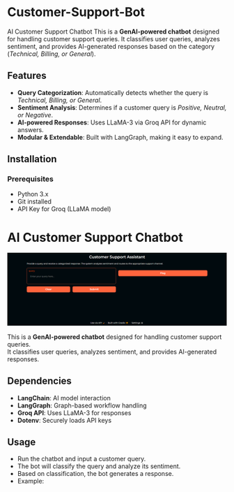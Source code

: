 # Customer-Support-Bot
AI Customer Support Chatbot This is a **GenAI-powered chatbot** designed for handling customer support queries.   It classifies user queries, analyzes sentiment, and provides AI-generated responses based on the category (*Technical, Billing, or General*).

## Features
- **Query Categorization**: Automatically detects whether the query is *Technical, Billing, or General*.
- **Sentiment Analysis**: Determines if a customer query is *Positive, Neutral, or Negative*.
- **AI-powered Responses**: Uses LLaMA-3 via Groq API for dynamic answers.
- **Modular & Extendable**: Built with LangGraph, making it easy to expand.

## Installation
### Prerequisites
- Python 3.x
- Git installed
- API Key for Groq (LLaMA model)

# AI Customer Support Chatbot

![Chatbot UI](https://github.com/shaikhsuhana/Customer-Support-Bot/blob/2d1a280fc16993de03480ba3a2777eb3d73c3166/ChatBotUI.png?raw=true)

This is a **GenAI-powered chatbot** designed for handling customer support queries.  
It classifies user queries, analyzes sentiment, and provides AI-generated responses.


## Dependencies
- **LangChain**: AI model interaction
- **LangGraph**: Graph-based workflow handling
- **Groq API**: Uses LLaMA-3 for responses
- **Dotenv**: Securely loads API keys

## Usage
- Run the chatbot and input a customer query.
- The bot will classify the query and analyze its sentiment.
- Based on classification, the bot generates a response.
- Example:
